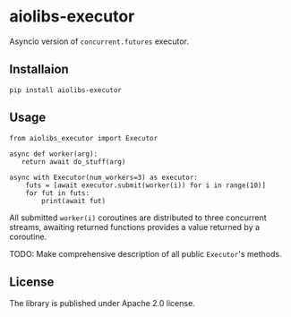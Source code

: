 # aiolibs-executor

Asyncio version of `concurrent.futures` executor.

## Installaion

`pip install aiolibs-executor`

## Usage

```
from aiolibs_executor import Executor

async def worker(arg):
   return await do_stuff(arg)

async with Executor(num_workers=3) as executor:
	futs = [await executor.submit(worker(i)) for i in range(10)]
	for fut in futs:
		print(await fut)
```

All submitted `worker(i)` coroutines are distributed to three concurrent streams,
awaiting returned functions provides a value returned by a coroutine.

TODO: Make comprehensive description of all public `Executor`'s methods.


## License

The library is published under Apache 2.0 license.
